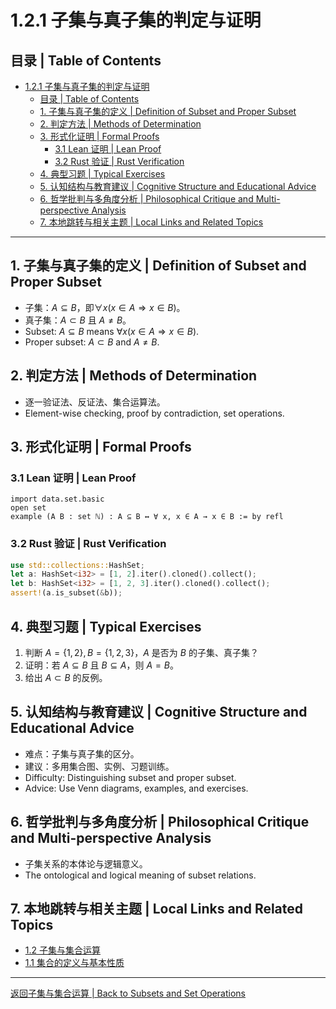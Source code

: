 # 1.2.1 子集与真子集的判定与证明

## 目录 | Table of Contents

- [1.2.1 子集与真子集的判定与证明](#121-子集与真子集的判定与证明)
  - [目录 | Table of Contents](#目录--table-of-contents)
  - [1. 子集与真子集的定义 | Definition of Subset and Proper Subset](#1-子集与真子集的定义--definition-of-subset-and-proper-subset)
  - [2. 判定方法 | Methods of Determination](#2-判定方法--methods-of-determination)
  - [3. 形式化证明 | Formal Proofs](#3-形式化证明--formal-proofs)
    - [3.1 Lean 证明 | Lean Proof](#31-lean-证明--lean-proof)
    - [3.2 Rust 验证 | Rust Verification](#32-rust-验证--rust-verification)
  - [4. 典型习题 | Typical Exercises](#4-典型习题--typical-exercises)
  - [5. 认知结构与教育建议 | Cognitive Structure and Educational Advice](#5-认知结构与教育建议--cognitive-structure-and-educational-advice)
  - [6. 哲学批判与多角度分析 | Philosophical Critique and Multi-perspective Analysis](#6-哲学批判与多角度分析--philosophical-critique-and-multi-perspective-analysis)
  - [7. 本地跳转与相关主题 | Local Links and Related Topics](#7-本地跳转与相关主题--local-links-and-related-topics)

---

## 1. 子集与真子集的定义 | Definition of Subset and Proper Subset

- 子集：$A \subseteq B$，即$\forall x(x \in A \Rightarrow x \in B)$。
- 真子集：$A \subset B$ 且 $A \neq B$。
- Subset: $A \subseteq B$ means $\forall x(x \in A \Rightarrow x \in B)$.
- Proper subset: $A \subset B$ and $A \neq B$.

## 2. 判定方法 | Methods of Determination

- 逐一验证法、反证法、集合运算法。
- Element-wise checking, proof by contradiction, set operations.

## 3. 形式化证明 | Formal Proofs

### 3.1 Lean 证明 | Lean Proof

```lean
import data.set.basic
open set
example (A B : set ℕ) : A ⊆ B ↔ ∀ x, x ∈ A → x ∈ B := by refl
```

### 3.2 Rust 验证 | Rust Verification

```rust
use std::collections::HashSet;
let a: HashSet<i32> = [1, 2].iter().cloned().collect();
let b: HashSet<i32> = [1, 2, 3].iter().cloned().collect();
assert!(a.is_subset(&b));
```

## 4. 典型习题 | Typical Exercises

1. 判断 $A = \{1,2\}, B = \{1,2,3\}$，$A$ 是否为 $B$ 的子集、真子集？
2. 证明：若 $A \subseteq B$ 且 $B \subseteq A$，则 $A = B$。
3. 给出 $A \subset B$ 的反例。

## 5. 认知结构与教育建议 | Cognitive Structure and Educational Advice

- 难点：子集与真子集的区分。
- 建议：多用集合图、实例、习题训练。
- Difficulty: Distinguishing subset and proper subset.
- Advice: Use Venn diagrams, examples, and exercises.

## 6. 哲学批判与多角度分析 | Philosophical Critique and Multi-perspective Analysis

- 子集关系的本体论与逻辑意义。
- The ontological and logical meaning of subset relations.

## 7. 本地跳转与相关主题 | Local Links and Related Topics

- [1.2 子集与集合运算](../1.2-子集与集合运算.md)
- [1.1 集合的定义与基本性质](../1.1-集合的定义与基本性质.md)

---

[返回子集与集合运算 | Back to Subsets and Set Operations](../1.2-子集与集合运算.md)

